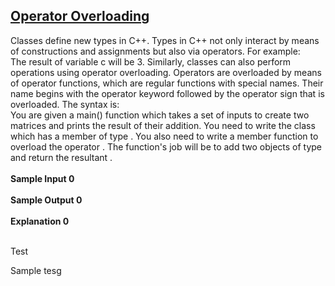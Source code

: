 ## **[Operator Overloading](https://www.hackerrank.com/challenges/operator-overloading)** 
Classes define new types in C++. Types in C++ not only interact by means of constructions and assignments but also via operators. For example:<br>The result of variable c will be 3.
Similarly, classes can also perform operations using operator overloading. Operators are overloaded by means of operator functions, which are regular functions with special names. Their name begins with the operator keyword followed by the operator sign that is overloaded. The syntax is:<br>You are given a main() function which takes a set of inputs to create two matrices and prints the result of their addition. You need to write the class which has a member of type . You also need to write a member function to overload the operator . The function's job will be to add two objects of type and return the resultant .<br><br>**Sample Input 0**<br><br>**Sample Output 0**<br><br>**Explanation 0**<br><br>

Test 

Sample tesg
